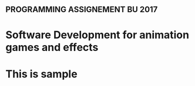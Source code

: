 ## PROGRAMMING ASSIGNEMENT BU 2017 
# Software Development for animation games and effects 

# This is sample
